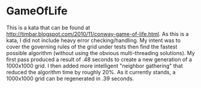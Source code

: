 GameOfLife
==============
This is a kata that can be found at http://timbar.blogspot.com/2010/11/conway-game-of-life.html.  As this is a kata, I did not include heavy error checking/handling.  My intent was to cover the governing rules of the grid under tests then find the fastest possible algorithm (without using the obvious multi-threading solutions). My first pass produced a result of .48 seconds to create a new generation of a 1000x1000 grid.  I then added more intelligent "neighbor gathering" that reduced the algorithm time by roughly 20%.  As it currently stands, a 1000x1000 grid can be regenerated in .39 seconds.

